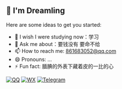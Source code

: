 ## 🌟 I'm **Dreamling**

Here are some ideas to get you started:

- 👯 I wish I were studying now：学习
- 💬 Ask me about：要钱没有 要命不给
- 📫 How to reach me: 861683052@qq.com
- 😄 Pronouns: ...
- ⚡ Fun fact: 腼腆的外表下藏着皮的一比的心

[![QQ](https://img1.baidu.com/it/u=914198214,3197345082&fm=253&fmt=auto&app=138&f=JPEG?w=400&h=300)](https://qm.qq.com/q/2DUKsXbjrG)
[![WX](https://img1.baidu.com/it/u=837876764,1804416642&fm=253&fmt=auto&app=138&f=JPEG?w=500&h=500)](https://u.wechat.com/MLcUzL56XKqtTu5wLpyhB6w)
[![Telegram](https://img1.baidu.com/it/u=2844553903,1785040185&fm=253&fmt=auto&app=138&f=PNG?w=500&h=500)](https://t.me/jlhQQ861683052)

